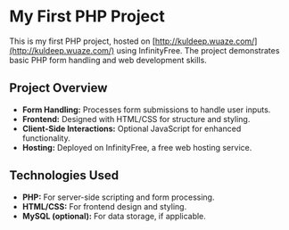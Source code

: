 # My First PHP Project

This is my first PHP project, hosted on [http://kuldeep.wuaze.com/](http://kuldeep.wuaze.com/) using InfinityFree. The project demonstrates basic PHP form handling and web development skills.

## Project Overview

- **Form Handling:** Processes form submissions to handle user inputs.
- **Frontend:** Designed with HTML/CSS for structure and styling.
- **Client-Side Interactions:** Optional JavaScript for enhanced functionality.
- **Hosting:** Deployed on InfinityFree, a free web hosting service.

## Technologies Used

- **PHP:** For server-side scripting and form processing.
- **HTML/CSS:** For frontend design and styling.
- **MySQL (optional):** For data storage, if applicable.
